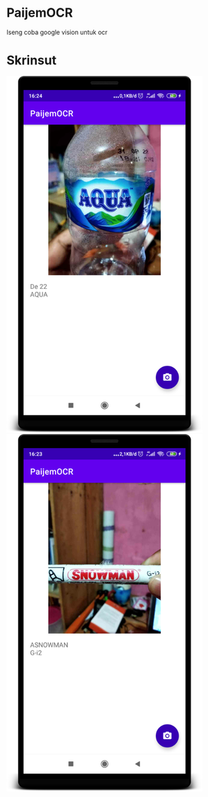 # PaijemOCR
Iseng coba google vision untuk ocr   
# Skrinsut   
<img width="450px" src="https://raw.githubusercontent.com/hangga/PaijemOCR/main/device-2020-11-14-162503.png">
<img width="450px" src="https://raw.githubusercontent.com/hangga/PaijemOCR/main/device-2020-11-14-162354.png">     
